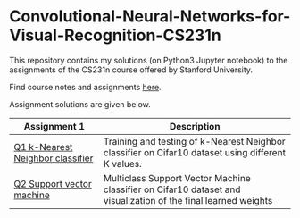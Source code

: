 # Convolutional-Neural-Networks-for-Visual-Recognition-CS231n
This repository contains my solutions (on Python3 Jupyter notebook) to the assignments of the CS231n course offered by Stanford University.

Find course notes and assignments [here](http://cs231n.github.io/).

Assignment solutions are given below.

| **Assignment 1** | **Description** |
| ------------- | ------------- |
| [Q1 k-Nearest Neighbor classifier](https://github.com/RuchikaVermaVaid/Convolutional-Neural-Networks-for-Visual-Recognition-CS231n-/blob/master/Assignment1/knn.ipynb) | Training and testing of k-Nearest Neighbor classifier on Cifar10 dataset using different K values. |
| [Q2 Support vector machine](https://github.com/RuchikaVermaVaid/Convolutional-Neural-Networks-for-Visual-Recognition-CS231n/blob/master/Assignment1/svm.ipynb) | Multiclass Support Vector Machine classifier on Cifar10 dataset and visualization of the final learned weights |
